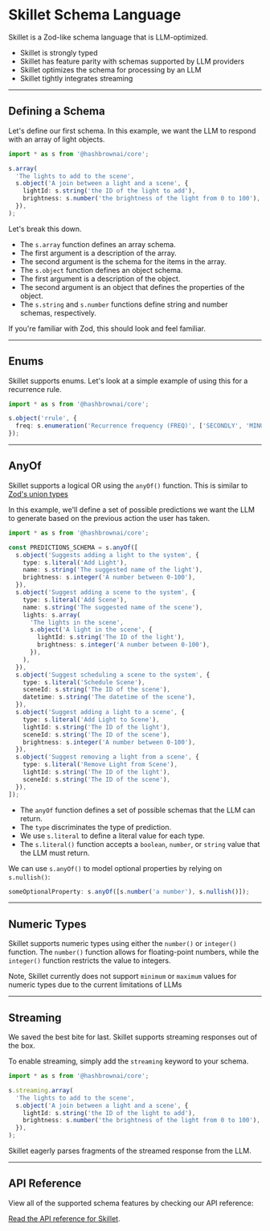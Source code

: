 # Skillet Schema Language

Skillet is a Zod-like schema language that is LLM-optimized.

- Skillet is strongly typed
- Skillet has feature parity with schemas supported by LLM providers
- Skillet optimizes the schema for processing by an LLM
- Skillet tightly integrates streaming

---

## Defining a Schema

Let's define our first schema.
In this example, we want the LLM to respond with an array of light objects.

```ts
import * as s from '@hashbrownai/core';

s.array(
  'The lights to add to the scene',
  s.object('A join between a light and a scene', {
    lightId: s.string('the ID of the light to add'),
    brightness: s.number('the brightness of the light from 0 to 100'),
  }),
);
```

Let's break this down.

- The `s.array` function defines an array schema.
- The first argument is a description of the array.
- The second argument is the schema for the items in the array.
- The `s.object` function defines an object schema.
- The first argument is a description of the object.
- The second argument is an object that defines the properties of the object.
- The `s.string` and `s.number` functions define string and number schemas, respectively.

If you're familiar with Zod, this should look and feel familiar.

---

## Enums

Skillet supports enums.
Let's look at a simple example of using this for a recurrence rule.

```ts
import * as s from '@hashbrownai/core';

s.object('rrule', {
  freq: s.enumeration('Recurrence frequency (FREQ)', ['SECONDLY', 'MINUTELY', 'HOURLY', 'DAILY', 'WEEKLY', 'MONTHLY', 'YEARLY']),
});
```

---

## AnyOf

Skillet supports a logical OR using the `anyOf()` function.
This is similar to [Zod's union types](https://zod.dev/api?id=unions)

In this example, we'll define a set of possible predictions we want the LLM to generate based on the previous action the user has taken.

```ts
import * as s from '@hashbrownai/core';

const PREDICTIONS_SCHEMA = s.anyOf([
  s.object('Suggests adding a light to the system', {
    type: s.literal('Add Light'),
    name: s.string('The suggested name of the light'),
    brightness: s.integer('A number between 0-100'),
  }),
  s.object('Suggest adding a scene to the system', {
    type: s.literal('Add Scene'),
    name: s.string('The suggested name of the scene'),
    lights: s.array(
      'The lights in the scene',
      s.object('A light in the scene', {
        lightId: s.string('The ID of the light'),
        brightness: s.integer('A number between 0-100'),
      }),
    ),
  }),
  s.object('Suggest scheduling a scene to the system', {
    type: s.literal('Schedule Scene'),
    sceneId: s.string('The ID of the scene'),
    datetime: s.string('The datetime of the scene'),
  }),
  s.object('Suggest adding a light to a scene', {
    type: s.literal('Add Light to Scene'),
    lightId: s.string('The ID of the light'),
    sceneId: s.string('The ID of the scene'),
    brightness: s.integer('A number between 0-100'),
  }),
  s.object('Suggest removing a light from a scene', {
    type: s.literal('Remove Light from Scene'),
    lightId: s.string('The ID of the light'),
    sceneId: s.string('The ID of the scene'),
  }),
]);
```

- The `anyOf` function defines a set of possible schemas that the LLM can return.
- The `type` discriminates the type of prediction.
- We use `s.literal` to define a literal value for each type.
- The `s.literal()` function accepts a `boolean`, `number`, or `string` value that the LLM must return.

We can use `s.anyOf()` to model optional properties by relying on `s.nullish()`:

```ts
someOptionalProperty: s.anyOf([s.number('a number'), s.nullish()]);
```

---

## Numeric Types

Skillet supports numeric types using either the `number()` or `integer()` function.
The `number()` function allows for floating-point numbers, while the `integer()` function restricts the value to integers.

Note, Skillet currently does not support `minimum` or `maximum` values for numeric types due to the current limitations of LLMs

---

## Streaming

We saved the best bite for last.
Skillet supports streaming responses out of the box.

To enable streaming, simply add the `streaming` keyword to your schema.

```ts
import * as s from '@hashbrownai/core';

s.streaming.array(
  'The lights to add to the scene',
  s.object('A join between a light and a scene', {
    lightId: s.string('the ID of the light to add'),
    brightness: s.number('the brightness of the light from 0 to 100'),
  }),
);
```

Skillet eagerly parses fragments of the streamed response from the LLM.

---

## API Reference

View all of the supported schema features by checking our API reference:

[Read the API reference for Skillet](/api/core/s).
